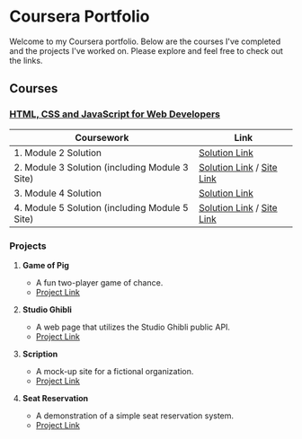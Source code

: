 # Coursera Portfolio

Welcome to my Coursera portfolio. Below are the courses I've completed and the projects I've worked on. Please explore and feel free to check out the links.

## Courses

### [HTML, CSS and JavaScript for Web Developers](https://www.coursera.org/learn/html-css-javascript-for-web-developers)

| Coursework            | Link                                      |
| ----------------------|-------------------------------------------|
| 1. Module 2 Solution | [Solution Link](https://supremortd.github.io/coursera/fullstack-course4/module2-solution/)     |
| 2. Module 3 Solution (including Module 3 Site) | [Solution Link](https://supremortd.github.io/coursera/fullstack-course4/module3-solution/) / [Site Link](https://supremortd.github.io/coursera/fullstack-course4/module3-site/)  |
| 3. Module 4 Solution | [Solution Link](https://supremortd.github.io/coursera/fullstack-course4/module4-solution/)     |
| 4. Module 5 Solution (including Module 5 Site) | [Solution Link](https://supremortd.github.io/coursera/fullstack-course4/module5-solution/) / [Site Link](https://supremortd.github.io/coursera/fullstack-course4/module5-site/)   |

### Projects

1. **Game of Pig**
   - A fun two-player game of chance.
   - [Project Link](https://supremortd.github.io/coursera/fullstack-course4/pig-game)

2. **Studio Ghibli**
   - A web page that utilizes the Studio Ghibli public API.
   - [Project Link](https://supremortd.github.io/coursera/fullstack-course4/studio-ghibli)

3. **Scription**
   - A mock-up site for a fictional organization.
   - [Project Link](https://supremortd.github.io/coursera/fullstack-course4/scription)

4. **Seat Reservation**
   - A demonstration of a simple seat reservation system.
   - [Project Link](https://supremortd.github.io/coursera/fullstack-course4/seat-reservation)
